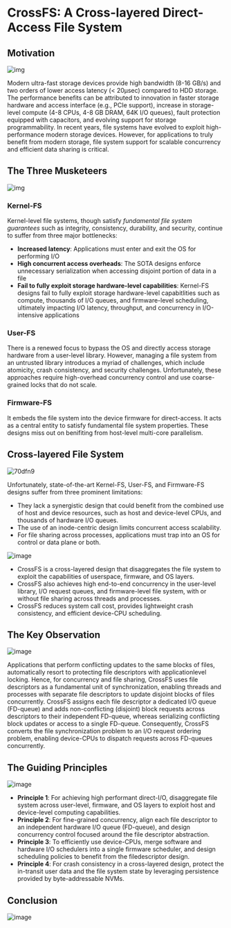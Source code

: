 # CrossFS: A Cross-layered Direct-Access File System

## Motivation

![img](https://img-9gag-fun.9cache.com/photo/angog70_460s.jpg)

Modern ultra-fast storage devices provide high bandwidth
(8-16 GB/s) and two orders of lower access latency (<
20µsec) compared to HDD storage. The performance benefits can be attributed to innovation in faster storage hardware and access interface (e.g., PCIe support), increase in storage-level compute (4-8 CPUs, 4-8 GB DRAM, 64K I/O queues), fault protection equipped with capacitors, and evolving support for storage programmability. In recent years, file systems have evolved to exploit
high-performance modern storage devices. However, for applications to truly benefit from modern storage, file system
support for scalable concurrency and efficient data sharing is
critical.


## The Three Musketeers

![img](https://i.pinimg.com/736x/40/1c/33/401c33346c31f616d0ba2b161588d05d--the-three-musketeers-the-pen.jpg)

### Kernel-FS

Kernel-level file systems, though satisfy *fundamental file system guarantees* such as integrity, consistency, durability, and security, continue to suffer from three 
major bottlenecks:

* **Increased latency**: Applications must enter and exit the OS for performing I/O
* **High concurrent access overheads**: The SOTA designs enforce unnecessary serialization when accessing disjoint portion of data in a file
* **Fail to fully exploit storage hardware-level capabilities**: Kernel-FS designs fail to fully exploit storage hardware-level capabitlities such as compute, thousands of I/O queues, and firmware-level scheduling, ultimately impacting I/O latency, throughput, and concurrency in I/O-intensive applications

### User-FS

There is a renewed focus to bypass the OS and directly access storage hardware
from a user-level library. However, managing a file system
from an untrusted library introduces a myriad of challenges,
which include atomicity, crash consistency, and security challenges.
Unfortunately, these approaches require high-overhead
concurrency control and use coarse-grained locks that do not
scale.

### Firmware-FS

It embeds the file system into the device firmware for direct-access. It acts as a central entity to satisfy fundamental file system properties. These designs miss out on benifiting from host-level multi-core parallelism.

## Cross-layered File System

![70dfn9](https://user-images.githubusercontent.com/42999231/201324848-80dad0ac-d6c3-48c2-9ad2-f4d6ed802ec5.jpg)

Unfortunately, state-of-the-art Kernel-FS, User-FS, and Firmware-FS designs suffer from three
prominent limitations:
* They lack a synergistic design that could benefit from the combined use of host and device resources, such as host and device-level CPUs, and thousands of hardware     I/O queues. 
* The use of an inode-centric design limits concurrent access scalability. 
* For file sharing across processes, applications must trap into an OS for control or data plane or both.

![image](https://uploads.dailydot.com/2021/07/lokimeme.png?auto=compress&fm=png)

* CrossFS is a cross-layered design that disaggregates the file
  system to exploit the capabilities of userspace, firmware,
  and OS layers. 
* CrossFS also achieves high end-to-end concurrency in the user-level library, I/O request queues, and
  firmware-level file system, with or without file sharing across
  threads and processes. 
* CrossFS reduces system call
  cost, provides lightweight crash consistency, and efficient
  device-CPU scheduling.
 
## The Key Observation

![image](https://i.pinimg.com/originals/2a/f8/10/2af810d279a6937f1984c3fe9bb6e47b.jpg)

Applications that
perform conflicting updates to the same blocks of files, automatically resort to protecting file descriptors with applicationlevel locking. Hence, for concurrency and file sharing, CrossFS uses file descriptors as a fundamental unit of
synchronization, enabling threads and processes with separate file descriptors to update disjoint blocks of files concurrently. CrossFS assigns each file descriptor a dedicated I/O
queue (FD-queue) and adds non-conflicting (disjoint) block
requests across descriptors to their independent FD-queue,
whereas serializing conflicting block updates or access to a
single FD-queue. Consequently, CrossFS converts the file
synchronization problem to an I/O request ordering problem,
enabling device-CPUs to dispatch requests across FD-queues
concurrently.

## The Guiding Principles

![image](https://www.memecreator.org/static/images/memes/5068518.jpg)

* **Principle 1**: For achieving high performant direct-I/O, disaggregate file system across user-level, firmware, and OS layers
  to exploit host and device-level computing capabilities.
* **Principle 2**: For fine-grained concurrency, align each file
  descriptor to an independent hardware I/O queue (FD-queue),
  and design concurrency control focused around the file descriptor abstraction.
* **Principle 3**: To efficiently use device-CPUs, merge software
  and hardware I/O schedulers into a single firmware scheduler, and design scheduling policies to benefit from the filedescriptor design.
* **Principle 4**: For crash consistency in a cross-layered design,
  protect the in-transit user data and the file system state by
  leveraging persistence provided by byte-addressable NVMs.
  
## Conclusion

![image](https://user-images.githubusercontent.com/42999231/201326591-eb5d2a61-9b98-4f9a-8f7f-21f97264d7cb.png)
